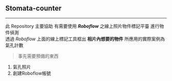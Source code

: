 ## Stomata-counter
---
此 Repository 主要協助 有需要使用 ***Roboflow*** 之線上照片物件標記平臺 進行物件偵測  
透過  *Roboflow* 上面的線上標記工具框出 **相片內想要的物件**
所應用的實際案例為氣孔計數

> 事先需要預備的東西
1. 氣孔照片
2. 創建Roboflow帳號

